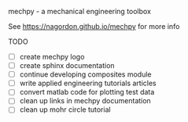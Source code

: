 
mechpy - a mechanical engineering toolbox  

See https://nagordon.github.io/mechpy for more info  

TODO

 * [ ] create mechpy logo
 * [ ] create sphinx documentation
 * [ ] continue developing composites module
 * [ ] write applied engineering tutorials articles
 * [ ] convert matlab code for plotting test data
 * [ ] clean up links in mechpy documentation
 * [ ] clean up mohr circle tutorial
